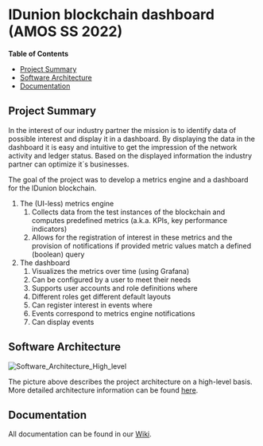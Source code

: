 # IDunion blockchain dashboard (AMOS SS 2022)
**Table of Contents**
- [Project Summary](#project-summary)
- [Software Architecture](#software-architecture)
- [Documentation](#documentation)

## Project Summary

In the interest of our industry partner the mission is to identify data of possible interest and display it in a dashboard. 
By displaying the data in the dashboard it is easy and intuitive to get the impression of the network activity and ledger status. 
Based on the displayed information the industry partner can optimize it´s businesses.

The goal of the project was to develop a metrics engine and a dashboard for the IDunion blockchain.
1. The (UI-less) metrics engine
    1. Collects data from the test instances of the blockchain and computes predefined metrics (a.k.a. KPIs, key performance indicators)
    2. Allows for the registration of interest in these metrics and the provision of notifications if provided metric values match a defined (boolean) query
2. The dashboard
    1. Visualizes the metrics over time (using Grafana)
    2. Can be configured by a user to meet their needs
    3. Supports user accounts and role definitions where
    4. Different roles get different default layouts 
    5. Can register interest in events where
    6. Events correspond to metrics engine notifications 
    7. Can display events

## Software Architecture
![Software_Architecture_High_level](https://user-images.githubusercontent.com/73983419/167786311-3a55dbe2-7d1b-4db6-bf9c-58bed1cf2179.jpg)

The picture above describes the project architecture on a high-level basis. More detailed architecture information can be found [here](https://github.com/amosproj/amos2022ss06-idunion-blockchain-dashboard/blob/main/Documentation/software-architecture.pdf).

## Documentation
All documentation can be found in our [Wiki](https://github.com/amosproj/amos2022ss06-idunion-blockchain-dashboard/wiki).

